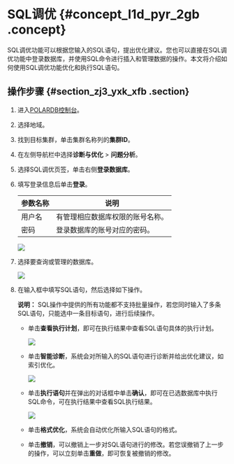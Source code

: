 # SQL调优 {#concept_l1d_pyr_2gb .concept}

SQL调优功能可以根据您输入的SQL语句，提出优化建议。您也可以直接在SQL调优功能中登录数据库，并使用SQL命令进行插入和管理数据的操作。本文将介绍如何使用SQL调优功能优化和执行SQL语句。

## 操作步骤 {#section_zj3_yxk_xfb .section}

1.  进入[POLARDB控制台](https://polardb.console.aliyun.com/)。
2.  选择地域。
3.  找到目标集群，单击集群名称列的**集群ID**。
4.  在左侧导航栏中选择**诊断与优化** \> **问题分析**。
5.  选择SQL调优页签，单击右侧**登录数据库**。
6.  填写登录信息后单击**登录**。

    |参数名称|说明|
    |----|--|
    |用户名|有管理相应数据库权限的账号名称。|
    |密码|登录数据库的账号对应的密码。|

    ![](http://static-aliyun-doc.oss-cn-hangzhou.aliyuncs.com/assets/img/81403/156594443934823_zh-CN.png)

7.  选择要查询或管理的数据库。

    ![](http://static-aliyun-doc.oss-cn-hangzhou.aliyuncs.com/assets/img/81403/156594443934824_zh-CN.png)

8.  在输入框中填写SQL语句，然后选择如下操作。

    **说明：** SQL操作中提供的所有功能都不支持批量操作，若您同时输入了多条SQL语句，只能选中一条目标语句，进行后续操作。

    -   单击**查看执行计划**，即可在执行结果中查看SQL语句具体的执行计划。

        ![](http://static-aliyun-doc.oss-cn-hangzhou.aliyuncs.com/assets/img/81403/156594444034818_zh-CN.png)

    -   单击**智能诊断**，系统会对所输入的SQL语句进行诊断并给出优化建议，如索引优化。

        ![](http://static-aliyun-doc.oss-cn-hangzhou.aliyuncs.com/assets/img/81403/156594444034819_zh-CN.png)

    -   单击**执行语句**并在弹出的对话框中单击**确认**，即可在已选数据库中执行SQL命令，可在执行结果中查看SQL执行结果。

        ![](http://static-aliyun-doc.oss-cn-hangzhou.aliyuncs.com/assets/img/81403/156594444034820_zh-CN.png)

    -   单击**格式优化**，系统会自动优化所输入SQL语句的格式。
    -   单击**撤销**，可以撤销上一步对SQL语句进行的修改。若您误撤销了上一步的操作，可以立刻单击**重做**，即可恢复被撤销的修改。

